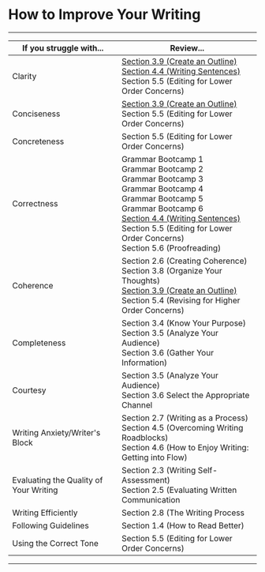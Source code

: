 # How to Improve Your Writing

---

| If you struggle with...| Review...|
| -- | -- |
| Clarity | [Section 3.9 (Create an Outline)](/communicating-for-success/planning-structuring/creating-an-outline.md) <br/> [Section 4.4 (Writing Sentences)](/communicating-for-success/drafting/writing-sentences.md) <br/> Section 5.5 (Editing for Lower Order Concerns)|
| Conciseness | [Section 3.9 (Create an Outline)](/communicating-for-success/planning-structuring/creating-an-outline.md) <br/>  Section 5.5 (Editing for Lower Order Concerns) |
| Concreteness | Section 5.5 (Editing for Lower Order Concerns) |
| Correctness | Grammar Bootcamp 1 <br/>  Grammar Bootcamp 2 <br/>  Grammar Bootcamp 3 <br/>  Grammar Bootcamp 4 <br/>  Grammar Bootcamp 5 <br/> Grammar Bootcamp 6 <br/> [Section 4.4 (Writing Sentences)](/communicating-for-success/drafting/writing-sentences.md) <br/> Section 5.5 (Editing for Lower Order Concerns) <br/>  Section 5.6 (Proofreading)|
| Coherence | Section 2.6 (Creating Coherence) <br/> Section 3.8 (Organize Your Thoughts) <br/>  [Section 3.9 (Create an Outline)](/communicating-for-success/planning-structuring/creating-an-outline.md) <br/> Section 5.4 (Revising for Higher Order Concerns)|
| Completeness | Section 3.4 (Know Your Purpose) <br/> Section 3.5 (Analyze Your Audience) <br/> Section 3.6 (Gather Your Information) |
| Courtesy | Section 3.5 (Analyze Your Audience) <br/> Section 3.6 Select the Appropriate Channel|
| Writing Anxiety/Writer's Block | Section 2.7 (Writing as a Process) <br/> Section 4.5 (Overcoming Writing Roadblocks) <br/> Section 4.6 (How to Enjoy Writing: Getting into Flow) |
| Evaluating the Quality of Your Writing | Section 2.3 (Writing Self-Assessment) <br/> Section 2.5 (Evaluating Written Communication |
| Writing Efficiently | Section 2.8 (The Writing Process |
| Following Guidelines | Section 1.4 (How to Read Better) |
| Using the Correct Tone | Section 5.5 (Editing for Lower Order Concerns) |


---
